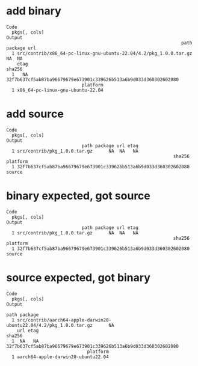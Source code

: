 # add binary

    Code
      pkgs[, cols]
    Output
                                                                     path package url
      1 src/contrib/x86_64-pc-linux-gnu-ubuntu-22.04/4.2/pkg_1.0.0.tar.gz      NA  NA
        etag                                                           sha256
      1   NA 32f7b637cf5ab87ba96679679e673901c339626b513a6b9d033d360302602080
                                platform
      1 x86_64-pc-linux-gnu-ubuntu-22.04

# add source

    Code
      pkgs[, cols]
    Output
                                path package url etag
      1 src/contrib/pkg_1.0.0.tar.gz      NA  NA   NA
                                                                  sha256 platform
      1 32f7b637cf5ab87ba96679679e673901c339626b513a6b9d033d360302602080   source

# binary expected, got source

    Code
      pkgs[, cols]
    Output
                                path package url etag
      1 src/contrib/pkg_1.0.0.tar.gz      NA  NA   NA
                                                                  sha256 platform
      1 32f7b637cf5ab87ba96679679e673901c339626b513a6b9d033d360302602080   source

# source expected, got binary

    Code
      pkgs[, cols]
    Output
                                                                       path package
      1 src/contrib/aarch64-apple-darwin20-ubuntu22.04/4.2/pkg_1.0.0.tar.gz      NA
        url etag                                                           sha256
      1  NA   NA 32f7b637cf5ab87ba96679679e673901c339626b513a6b9d033d360302602080
                                  platform
      1 aarch64-apple-darwin20-ubuntu22.04

